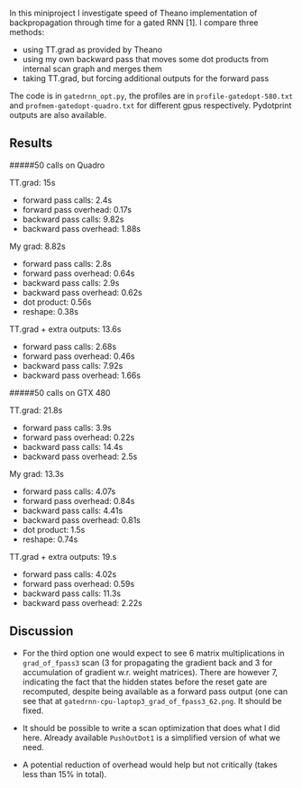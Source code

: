 In this miniproject I investigate speed of Theano implementation of 
backpropagation through time for a gated RNN [1]. 
I compare three methods: 

* using TT.grad as provided by Theano
* using my own backward pass that moves some dot products from internal
scan graph and merges them
* taking TT.grad, but forcing additional outputs for the forward pass

The code is in `gatedrnn_opt.py`, the profiles are in `profile-gatedopt-580.txt` and
`profmem-gatedopt-quadro.txt` for different gpus respectively. Pydotprint outputs
are also available.

Results
-------

#####50 calls on Quadro

TT.grad: 15s

* forward pass calls: 2.4s
* forward pass overhead: 0.17s
* backward pass calls: 9.82s
* backward pass overhead: 1.88s

My grad: 8.82s

* forward pass calls: 2.8s
* forward pass overhead: 0.64s
* backward pass calls: 2.9s
* backward pass overhead: 0.62s
* dot product: 0.56s
* reshape: 0.38s

TT.grad + extra outputs: 13.6s

* forward pass calls: 2.68s
* forward pass overhead: 0.46s
* backward pass calls: 7.92s
* backward pass overhead: 1.66s

#####50 calls on GTX 480

TT.grad: 21.8s

* forward pass calls: 3.9s
* forward pass overhead: 0.22s
* backward pass calls: 14.4s
* backward pass overhead: 2.5s

My grad: 13.3s

* forward pass calls: 4.07s
* forward pass overhead: 0.84s
* backward pass calls: 4.41s
* backward pass overhead: 0.81s
* dot product: 1.5s
* reshape: 0.74s

TT.grad + extra outputs: 19.s

* forward pass calls: 4.02s
* forward pass overhead: 0.59s
* backward pass calls: 11.3s
* backward pass overhead: 2.22s

Discussion
----------
    
* For the third option one would expect to see 6 matrix multiplications in `grad_of_fpass3` scan
(3 for propagating the gradient back and 3 for accumulation of gradient w.r. weight matrices). 
There are however 7, indicating the fact that the hidden states before the reset gate
are recomputed, despite being available as a forward pass output
(one can see that at `gatedrnn-cpu-laptop3_grad_of_fpass3_62.png`. It should be fixed.

* It should be possible to write a scan optimization that does what I did here. Already
available `PushOutDot1` is a simplified version of what we need.

* A potential reduction of overhead would help but not critically (takes less than 15% in total).

